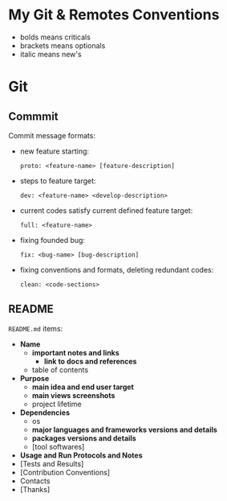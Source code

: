 # My Git & Remotes Conventions

- bolds means criticals
- brackets means optionals
- italic means new's


# Git

## Commmit

Commit message formats:

- new feature starting:
  ```
  proto: <feature-name> [feature-description]
  ```

- steps to feature target:
  ```
  dev: <feature-name> <develop-description>
  ```

- current codes satisfy current defined feature target:
  ```
  full: <feature-name>
  ```

- fixing founded bug:
  ```
  fix: <bug-name> [bug-description]
  ```

- fixing conventions and formats, deleting redundant codes:
  ```
  clean: <code-sections>
  ```


## README

`README.md` items:
- **Name**
  - **important notes and links**
    - **link to docs and references**
  - table of contents
- **Purpose**
  - **main idea and end user target**
  - **main views screenshots**
  - project lifetime
- **Dependencies**
  - os
  - **major languages and frameworks versions and details**
  - **packages versions and details**
  - [tool softwares]
- **Usage and Run Protocols and Notes**
- [Tests and Results]
- [Contribution Conventions]
- Contacts
- [Thanks]
